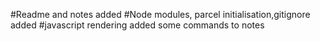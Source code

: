 #Readme and notes added
#Node modules, parcel initialisation,gitignore added
#javascript rendering added some commands to notes
